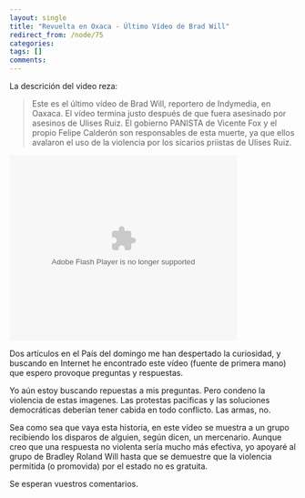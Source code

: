 ```yaml
---
layout: single
title: "Revuelta en Oxaca - Último Vídeo de Brad Will"
redirect_from: /node/75
categories:
tags: []
comments: 
---
```

La descrición del video reza:  

> Este es el último vídeo de Brad Will, reportero de Indymedia, en Oaxaca. El vídeo termina justo después de que fuera asesinado por asesinos de Ulises Ruiz. El gobierno PANISTA de Vicente Fox y el propio Felipe Calderón son responsables de esta muerte, ya que ellos avalaron el uso de la violencia por los sicarios priistas de Ulises Ruiz.

<embed style="width:400px; height:326px;" align="middle" id="VideoPlayback" type="application/x-shockwave-flash" src="http://video.google.com/googleplayer.swf?docId=-3664350201077731285&amp;hl=en" flashvars="">  

Dos artículos en el País del domingo me han despertado la curiosidad, y buscando en Internet he encontrado este vídeo (fuente de primera mano) que espero provoque preguntas y respuestas.  

Yo aún estoy buscando repuestas a mis preguntas. Pero condeno la violencia de estas imagenes. Las protestas pacificas y las soluciones democráticas deberían tener cabida en todo conflicto. Las armas, no.  

Sea como sea que vaya esta historia, en este vídeo se muestra a un grupo recibiendo los disparos de alguien, según dicen, un mercenario. Aunque creo que una respuesta no violenta sería mucho más efectiva, yo apoyaré al grupo de Bradley Roland Will hasta que se demuestre que la violencia permitida (o promovida) por el estado no es gratuita.  

Se esperan vuestros comentarios.
